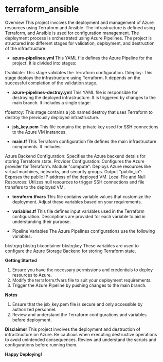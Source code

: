 # terraform_ansible
Overview
This project involves the deployment and management of Azure resources using Terraform and Ansible. The infrastructure is defined using Terraform, and Ansible is used for configuration management. The deployment process is orchestrated using Azure Pipelines. The project is structured into different stages for validation, deployment, and destruction of the infrastructure.

- **azure-pipelines.yml**
This YAML file defines the Azure Pipeline for the project. It is divided into stages:

tfvalidate: This stage validates the Terraform configuration.
tfdeploy: This stage deploys the infrastructure using Terraform. It depends on the successful completion of the validation stage.

- **azure-pipelines-destroy.yml**
This YAML file is responsible for destroying the deployed infrastructure. It is triggered by changes to the main branch. It includes a single stage:

tfdestroy: This stage contains a job named destroy that uses Terraform to destroy the previously deployed infrastructure.

- **jsb_key.pem**
This file contains the private key used for SSH connections to the Azure VM instances.

- **main.tf**
This Terraform configuration file defines the main infrastructure components. It includes:

Azure Backend Configuration: Specifies the Azure backend details for storing Terraform state.
Provider Configuration: Configures the Azure provider for Terraform.
Module "compute": Deploys Azure resources like virtual machines, networks, and security groups.
Output "public_ip": Exposes the public IP address of the deployed VM.
Local File and Null Resources: Utilizes null resources to trigger SSH connections and file transfers to the deployed VM.

- **terraform.tfvars**
This file contains variable values that customize the deployment. Adjust these variables based on your requirements.

- **variables.tf**
This file defines input variables used in the Terraform configuration. Descriptions are provided for each variable to aid in understanding their purpose.

- Pipeline Variables
The Azure Pipelines configurations use the following variables:

bkstrgrg
bkstrg
bkcontainer
bkstrgkey
These variables are used to configure the Azure Storage Backend for storing Terraform state.

**Getting Started**

1. Ensure you have the necessary permissions and credentials to deploy resources to Azure.
2. Modify the terraform.tfvars file to suit your deployment requirements.
3. Trigger the Azure Pipeline by pushing changes to the main branch.

**Notes**
1. Ensure that the jsb_key.pem file is secure and only accessible by authorized personnel.
2. Review and understand the Terraform configurations and variables before deployment.

**Disclaimer**
This project involves the deployment and destruction of infrastructure on Azure. Be cautious when executing destructive operations to avoid unintended consequences. Review and understand the scripts and configurations before running them.

**Happy Deploying!**
